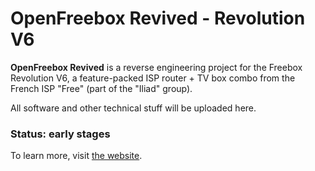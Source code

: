 # OpenFreebox Revived - Revolution V6
**OpenFreebox Revived** is a reverse engineering project for the Freebox Revolution V6, a feature-packed ISP router + TV box combo from the French ISP "Free" (part of the "Iliad" group).

All software and other technical stuff will be uploaded here.

### Status: early stages
To learn more, visit [the website](https://re-openfreebox.github.io).
